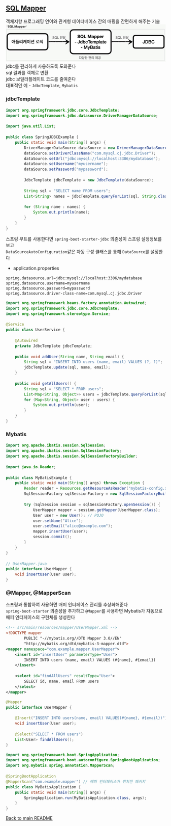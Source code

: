 ## [SQL Mapper](docs/sqlmapper.md)
객체지향 프로그래밍 언어와 관계형 데이터베이스 간의 매핑을 간편하게 해주는 기술
![img_2.png](img_2.png)
jdbc를 편리하게 사용하도록 도와준다<br>
sql 결과를 객체로 변환<br>
jdbc 보일러플레이트 코드를 줄여준다<br>
대표적인 예 - `JdbcTemplate`, `Mybatis`

### jdbcTemplate
```java
import org.springframework.jdbc.core.JdbcTemplate;
import org.springframework.jdbc.datasource.DriverManagerDataSource;

import java.util.List;

public class SpringJDBCExample {
    public static void main(String[] args) {
        DriverManagerDataSource dataSource = new DriverManagerDataSource();
        dataSource.setDriverClassName("com.mysql.cj.jdbc.Driver");
        dataSource.setUrl("jdbc:mysql://localhost:3306/mydatabase");
        dataSource.setUsername("myusername");
        dataSource.setPassword("mypassword");

        JdbcTemplate jdbcTemplate = new JdbcTemplate(dataSource);

        String sql = "SELECT name FROM users";
        List<String> names = jdbcTemplate.queryForList(sql, String.class);

        for (String name : names) {
            System.out.println(name);
        }
    }
}
```
스프링 부트를 사용한다면 `spring-boot-starter-jdbc` 의존성이 스프링 설정정보를 보고<br> `DataSourceAutoConfiguration`같은 자동 구성 클래스를 통해 `DataSource`를 설정한다<br>
- application.properties
```properties
spring.datasource.url=jdbc:mysql://localhost:3306/mydatabase
spring.datasource.username=myusername
spring.datasource.password=mypassword
spring.datasource.driver-class-name=com.mysql.cj.jdbc.Driver
```
```java
import org.springframework.beans.factory.annotation.Autowired;
import org.springframework.jdbc.core.JdbcTemplate;
import org.springframework.stereotype.Service;

@Service
public class UserService {

    @Autowired
    private JdbcTemplate jdbcTemplate;

    public void addUser(String name, String email) {
        String sql = "INSERT INTO users (name, email) VALUES (?, ?)";
        jdbcTemplate.update(sql, name, email);
    }

    public void getAllUsers() {
        String sql = "SELECT * FROM users";
        List<Map<String, Object>> users = jdbcTemplate.queryForList(sql);
        for (Map<String, Object> user : users) {
            System.out.println(user);
        }
    }
}
```
### Mybatis
```java
import org.apache.ibatis.session.SqlSession;
import org.apache.ibatis.session.SqlSessionFactory;
import org.apache.ibatis.session.SqlSessionFactoryBuilder;

import java.io.Reader;

public class MyBatisExample {
    public static void main(String[] args) throws Exception {
        Reader reader = Resources.getResourceAsReader("mybatis-config.xml");
        SqlSessionFactory sqlSessionFactory = new SqlSessionFactoryBuilder().build(reader);
        
        try (SqlSession session = sqlSessionFactory.openSession()) {
            UserMapper mapper = session.getMapper(UserMapper.class);
            User user = new User(); // POJO
            user.setName("Alice");
            user.setEmail("alice@example.com");
            mapper.insertUser(user);
            session.commit();
        }
    }
}

// UserMapper.java
public interface UserMapper {
    void insertUser(User user);
}
```
### @Mapper, @MapperScan
스프링과 통합하여 사용하면 매퍼 인터페이스 관리를 추상화해준다<br>
`spring-boot-starter` 의존성을 추가하고 `@Mapper`를 사용하면 Mybatis가 자동으로 매퍼 인터페이스의 구현체를 생성한다


```xml
<!-- src/main/resources/mapper/UserMapper.xml -->
<!DOCTYPE mapper
        PUBLIC "-//mybatis.org//DTD Mapper 3.0//EN"
        "http://mybatis.org/dtd/mybatis-3-mapper.dtd">
<mapper namespace="com.example.mapper.UserMapper">
    <insert id="insertUser" parameterType="User">
        INSERT INTO users (name, email) VALUES (#{name}, #{email})
    </insert>

    <select id="findAllUsers" resultType="User">
        SELECT id, name, email FROM users
    </select>
</mapper>

```
```java
@Mapper
public interface UserMapper {

    @Insert("INSERT INTO users(name, email) VALUES(#{name}, #{email})")
    void insertUser(User user);

    @Select("SELECT * FROM users")
    List<User> findAllUsers();
}
```
```java
import org.springframework.boot.SpringApplication;
import org.springframework.boot.autoconfigure.SpringBootApplication;
import org.mybatis.spring.annotation.MapperScan;

@SpringBootApplication
@MapperScan("com.example.mapper") // 매퍼 인터페이스가 위치한 패키지
public class MyBatisApplication {
    public static void main(String[] args) {
        SpringApplication.run(MyBatisApplication.class, args);
    }
}
```

[Back to main README](../README.md)